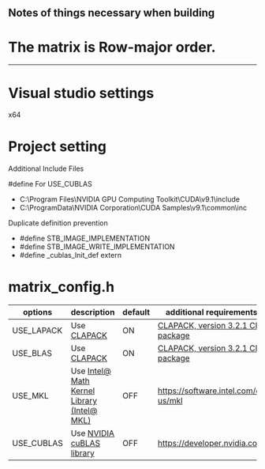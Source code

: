 ## Notes of things necessary when building  

# The matrix is Row-major order.
----------------------

# Visual studio settings  
x64


# Project setting
Additional Include Files

#define For USE_CUBLAS
* C:\Program Files\NVIDIA GPU Computing Toolkit\CUDA\v9.1\include
* C:\ProgramData\NVIDIA Corporation\CUDA Samples\v9.1\common\inc

Duplicate definition prevention
* #define STB_IMAGE_IMPLEMENTATION
* #define STB_IMAGE_WRITE_IMPLEMENTATION
* #define _cublas_Init_def extern

# matrix_config.h  

|options|description|default|additional requirements to use|
|-----|-----|----|----|
|USE_LAPACK|Use [CLAPACK](http://www.netlib.org/clapack/) |ON|[CLAPACK, version 3.2.1 CMAKE package](http://www.netlib.org/clapack/clapack-3.2.1-CMAKE.tgz)|
|USE_BLAS|Use [CLAPACK](http://www.netlib.org/clapack/) |ON|[CLAPACK, version 3.2.1 CMAKE package](http://www.netlib.org/clapack/clapack-3.2.1-CMAKE.tgz)|
|USE_MKL|Use [Intel@ Math Kernel Library (Intel@ MKL)](https://software.intel.com/en-us/mkl)|OFF|https://software.intel.com/en-us/mkl|
|USE_CUBLAS|Use [NVIDIA cuBLAS library](https://developer.nvidia.com/cublas) |OFF|https://developer.nvidia.com/cublas|

